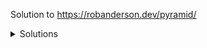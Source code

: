 Solution to https://robanderson.dev/pyramid/

<details>
<summary>Solutions</summary>
<ul>
<li>Part 1: 1886</li>
<li>Part 2: 187269</li>
<li>Part 3: 427856</li>
</ul>
</details>
